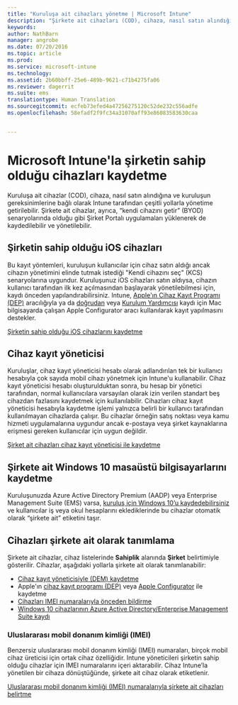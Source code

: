 ```yaml
---
title: "Kuruluşa ait cihazları yönetme | Microsoft Intune"
description: "Şirkete ait cihazları (COD), cihaza, nasıl satın alındığına ve kuruluşun gereksinimlerine bağlı olarak, çeşitli yollarla yönetime getirin."
keywords: 
author: NathBarn
manager: angrobe
ms.date: 07/20/2016
ms.topic: article
ms.prod: 
ms.service: microsoft-intune
ms.technology: 
ms.assetid: 2b60bbff-25e6-489b-9621-c71b4275fa06
ms.reviewer: dagerrit
ms.suite: ems
translationtype: Human Translation
ms.sourcegitcommit: ecfeb73efed4a47256275120c52de232c556adfe
ms.openlocfilehash: 58efadf2f9fc34a31070aff93e86083583630caa


---
```


# Microsoft Intune'la şirketin sahip olduğu cihazları kaydetme
Kuruluşa ait cihazlar (COD), cihaza, nasıl satın alındığına ve kuruluşun gereksinimlerine bağlı olarak Intune tarafından çeşitli yollarla yönetime getirilebilir. Şirkete ait cihazlar, ayrıca, “kendi cihazını getir” (BYOD) senaryolarında olduğu gibi Şirket Portalı uygulamaları yüklenerek de kaydedilebilir ve yönetilebilir.

## Şirketin sahip olduğu iOS cihazları
Bu kayıt yöntemleri, kuruluşun kullanıcılar için cihaz satın aldığı ancak cihazın yönetimini elinde tutmak istediği "Kendi cihazını seç" (KCS) senaryolarına uygundur. Kuruluşunuz iOS cihazları satın aldıysa, cihazın kullanıcı tarafından ilk kez açılmasından başlayarak yönetilebilmesi için, kaydı önceden yapılandırabilirsiniz. Intune, [Apple'ın Cihaz Kayıt Programı (DEP)](ios-device-enrollment-program-in-microsoft-intune.md) aracılığıyla ya da [doğrudan](ios-direct-enrollment-in-microsoft-intune.md) veya [Kurulum Yardımcısı](ios-setup-assistant-enrollment-in-microsoft-intune.md) kaydı için Mac bilgisayarda çalışan Apple Configurator aracı kullanılarak kayıt yapılmasını destekler.

[Şirketin sahip olduğu iOS cihazlarını kaydetme](enroll-corporate-owned-ios-devices-in-microsoft-intune.md)

## Cihaz kayıt yöneticisi
Kuruluşlar, cihaz kayıt yöneticisi hesabı olarak adlandırılan tek bir kullanıcı hesabıyla çok sayıda mobil cihazı yönetmek için Intune'u kullanabilir. Cihaz kayıt yöneticisi hesabı oluşturulduktan sonra, bu hesap bir yönetici tarafından, normal kullanıcılara varsayılan olarak izin verilen standart beş cihazdan fazlasını kaydetmek için kullanılabilir. Cihazları cihaz kayıt yöneticisi hesabıyla kaydetme işlemi yalnızca belirli bir kullanıcı tarafından kullanılmayan cihazlarda çalışır. Bu cihazlar örneğin satış noktası veya kamu hizmeti uygulamalarına uygundur ancak e-postaya veya şirket kaynaklarına erişmesi gereken kullanıcılar için uygun değildir.

[Şirket ait cihazları cihaz kayıt yöneticisi ile kaydetme](enroll-corporate-owned-devices-with-the-device-enrollment-manager-in-microsoft-intune.md)

## Şirkete ait Windows 10 masaüstü bilgisayarlarını kaydetme

Kuruluşunuzda Azure Active Directory Premium (AADP) veya Enterprise Management Suite (EMS) varsa, [kuruluş için Windows 10’u kaydedebilirsiniz](https://docs.microsoft.com/active-directory/active-directory-azureadjoin-windows10-devices-overview) ve kullanıcılar iş veya okul hesaplarını eklediklerinde bu cihazlar otomatik olarak “şirkete ait” etiketini taşır.

## Cihazları şirkete ait olarak tanımlama

Şirkete ait cihazlar, cihaz listelerinde **Sahiplik** alanında **Şirket** belirtimiyle gösterilir. Cihazlar, aşağıdaki yollarla şirkete ait olarak tanımlanabilir:

 - [Cihaz kayıt yöneticisiyle (DEM) kaydetme](enroll-corporate-owned-devices-with-the-device-enrollment-manager-in-microsoft-intune.md)
 - Apple'ın [cihaz kayıt programı (DEP)](ios-device-enrollment-program-in-microsoft-intune.md) veya [Apple Configurator](ios-setup-assistant-enrollment-in-microsoft-intune.md) ile kaydetme
 - [Cihazları IMEI numaralarıyla önceden bildirme](specify-corporate-owned-devices-with-international-mobile-equipment-identity-imei-numbers.md)
 - [Windows 10 cihazlarının Azure Active Directory/Enterprise Management Suite kaydı](https://docs.microsoft.com/active-directory/active-directory-azureadjoin-windows10-devices-overview)

### Uluslararası mobil donanım kimliği (IMEI)

Benzersiz uluslararası mobil donanım kimliği (IMEI) numaraları, birçok mobil cihaz üreticisi için ortak cihaz özelliğidir. Intune yöneticileri şirketin sahip olduğu cihazlar için IMEI numaralarını içeri aktarabilir. Cihaz Intune’la yönetilen bir cihaza dönüştüğünde, şirkete ait cihaz olarak etiketlenir.

[Uluslararası mobil donanım kimliği (IMEI) numaralarıyla şirkete ait cihazları belirtme](specify-corporate-owned-devices-with-international-mobile-equipment-identity-imei-numbers.md)



<!--HONumber=Jul16_HO4-->



